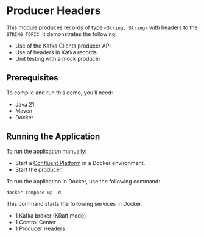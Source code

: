 # Producer Headers

This module produces records of type `<String, String>` with headers to the `STRING_TOPIC`.
It demonstrates the following:
- Use of the Kafka Clients producer API
- Use of headers in Kafka records
- Unit testing with a mock producer

## Prerequisites

To compile and run this demo, you’ll need:

- Java 21
- Maven
- Docker

## Running the Application

To run the application manually:

- Start a [Confluent Platform](https://docs.confluent.io/platform/current/quickstart/ce-docker-quickstart.html#step-1-download-and-start-cp) in a Docker environment.
- Start the producer.

To run the application in Docker, use the following command:

```console
docker-compose up -d
```

This command starts the following services in Docker:

- 1 Kafka broker (KRaft mode)
- 1 Control Center
- 1 Producer Headers

